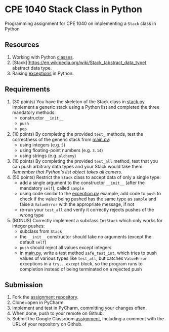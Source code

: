 # CPE 1040 Stack Class in Python

Programming assignment for CPE 1040 on implementing a `Stack` class in Python

## Resources
1. Working with Python [classes](http://introtopython.org/classes.html).
2. [Stack](https://en.wikipedia.org/wiki/Stack_(abstract_data_type) abstract data type.
3. Raising [exceptions](https://docs.python.org/3/tutorial/errors.html) in Python.

## Requirements
1. (30 points) You have the skeleton of the Stack class in [stack.py](stack.py). Implement a generic stack using a Python list and completed the three mandatory methods:
   - constructor `__init__`
   - `push`
   - `pop`
2. (10 points) By completing the provided `test_` methods, test the correctness of the generic stack from [main.py](main.py):
   - using integers (e.g. `5`)
   - using floating-point numbers (e.g. `3.14`)
   - using strings (e.g. `alchemy`)
3. (10 points) By completing the provided `test_all` method, test that you can push arbitrary data types and your Stack would take them. _Remember that Python's list object takes all comers._
4. (50 points) Restrict the `Stack` class to accept data of only a single type:
   - add a single argument to the constructor `__init__` (after the mandatory `self`), called `sample`
   - using code similar to the [exception.py](exception.py) example, add code to `push` to check if the value being pushed has the same type as `sample` and faise a `ValueError` with the appropriate message, if not
   - re-run your `test_all` and verify it correctly rejects pushes of the wrong type
5. (BONUS) Correctly implement a subclass `IntStack` which only works for integer pushes:
   - subclass from `Stack`
   - the `__init__` constructor should take no arguments (except the default `self`)
   - `push` should reject all values except integers
   - in [main.py](main.py), write a test method `safe_test_int`, which tries to push values of various types like `test_all`, but catches `ValueError` exceptions in a `try...except` block, so the program runs to completion instead of being terminated on a rejected push 
   
## Submission
1. Fork the [assignment repository](https://github.com/ivogeorg/cpe1040-stack-class.git).
2. Clone+open in PyCharm.
3. Implement and test in PyCharm, committing your changes often.
4. When done, push to your remote on Github.
5. Submit the Google Classroom [assignment](https://classroom.google.com/u/0/c/Mjc4NzMyMzI1MTda/a/MzUxNTQyODE0Mzha/details), including a comment with the URL of your repository on Github.
